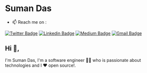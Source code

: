 # Suman Das  
- 📫 Reach me on : 

[![Twitter Badge](https://img.shields.io/badge/-@dassum2019-1ca0f1?style=flat-square&labelColor=1ca0f1&logo=twitter&logoColor=white&link=https://twitter.com/dassum2019)](https://twitter.com/dassum2019) [![Linkedin Badge](https://img.shields.io/badge/-dassum-blue?style=flat-square&logo=Linkedin&logoColor=white&link=https://www.linkedin.com/in/dassum/)](https://www.linkedin.com/in/dassum/) 
[![Medium Badge](https://img.shields.io/badge/-@SumanDas-03a57a?style=flat-square&labelColor=000000&logo=Medium&link=https://medium.com/@dassum)](https://medium.com/@dassum)
[![Gmail Badge](https://img.shields.io/badge/-sumanentc@gmail.com-c14438?style=flat-square&logo=Gmail&logoColor=white&link=mailto:sumanentc@gmail.com)](mailto:sumanentc@gmail.com)

## Hi 👋, 
I'm Suman Das, I'm a software engineer 👨‍💻 who is passionate about technologies and I :heart: open source!.
